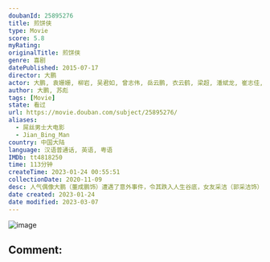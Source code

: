 ```yaml
---
doubanId: 25895276
title: 煎饼侠
type: Movie
score: 5.8
myRating: 
originalTitle: 煎饼侠
genre: 喜剧
datePublished: 2015-07-17
director: 大鹏
actor: 大鹏, 袁姗姗, 柳岩, 吴君如, 曾志伟, 岳云鹏, 衣云鹤, 梁超, 潘斌龙, 崔志佳, 乔杉, 郭采洁, 邓超, 尚格·云顿, 小沈阳, 宋小宝, 刘小光, 王小利, 陈思诚, 林更新, 陈羽凡, 胡海泉, 韩寒, 陈赫, 郑恺, 包贝尔, 郑伊健, 陈小春, 谢天华, 林晓峰, 崔可法, 孙浠伦, 王德顺, 沈驰, 冷碗碗, 郏莉莉, 李春嫒, 张朝阳, 刘子涛
author: 大鹏, 苏彪
tags: [Movie]
state: 看过
url: https://movie.douban.com/subject/25895276/
aliases:
  - 屌丝男士大电影
  - Jian_Bing_Man
country: 中国大陆
language: 汉语普通话, 英语, 粤语
IMDb: tt4818250
time: 113分钟
createTime: 2023-01-24 00:55:51
collectionDate: 2020-11-09
desc: 人气偶像大鹏（董成鹏饰）遭遇了意外事件，令其跌入人生谷底，女友采洁（郭采洁饰）也离他而去，只剩助理董成龙（潘斌龙饰）和红颜知己柳岩（柳岩饰）对他不离不弃。大鹏草率签下电影合约，却因资金问题一筹...
date created: 2023-01-24
date modified: 2023-03-07
---
```


![image](p2253038483.jpg)

Comment:
---
